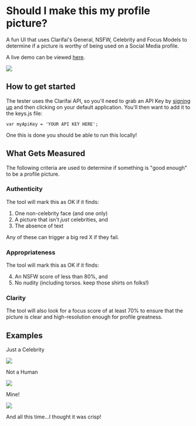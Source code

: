 # Should I make this my profile picture?
A fun UI that uses Clarifai's General, NSFW, Celebrity and Focus Models to determine if a picture is worthy of being used on a Social Media profile. 

A live demo can be viewed [here](https://jared-hack-projects.s3.us-east-2.amazonaws.com/profile-picture-tester/index.html).

<img src="https://jared-hack-projects.s3.us-east-2.amazonaws.com/profile-picture-tester/examples/main-screen.png"/>

## How to get started

The tester uses the Clarifai API, so you'll need to grab an API Key by [signing up](https://portal.clarifai.com/signup) and then clicking on your default application. You'll then want to add it to the keys.js file:

```
var myApiKey = 'YOUR API KEY HERE';
```

One this is done you should be able to run this locally! 

## What Gets Measured

The following criteria are used to determine if something is "good enough" to be a profile picture.

### Authenticity

The tool will mark this as OK if it finds:

1. One non-celebrity face (and one only)
2. A picture that isn't <i>just</i> celebrities, and
3. The absence of text

Any of these can trigger a big red X if they fail.

### Appropriateness

The tool will mark this as OK if it finds:

4. An NSFW score of less than 80%, and
5. No nudity (including torsos. keep those shirts on folks!)

### Clarity

The tool will also look for a focus score of at least 70% to ensure that the picture is clear and high-resolution enough for profile greatness.

## Examples

Just a Celebrity

<img src="https://jared-hack-projects.s3.us-east-2.amazonaws.com/profile-picture-tester/examples/bieber.png"/>

Not a Human

<img src="https://jared-hack-projects.s3.us-east-2.amazonaws.com/profile-picture-tester/examples/pug.png"/>

Mine!

<img src="https://jared-hack-projects.s3.us-east-2.amazonaws.com/profile-picture-tester/examples/me.png"/>

And all this time...I thought it was crisp!

